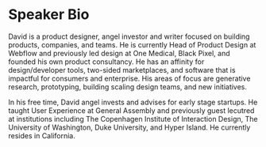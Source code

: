 # Speaker Bio

David is a product designer, angel investor and writer focused on building products, companies, and teams. He is currently Head of Product Design at Webflow and previously led design at One Medical, Black Pixel, and founded his own product consultancy. He has an affinity for design/developer tools, two-sided marketplaces, and software that is impactful for consumers and enterprise. His areas of focus are generative research, prototyping, building scaling design teams, and new initiatives.

In his free time, David angel invests and advises for early stage startups. He taught User Experience at General Assembly and previously guest lecutred at institutions including The Copenhagen Institute of Interaction Design, The University of Washington, Duke University, and Hyper Island. He currently resides in California.